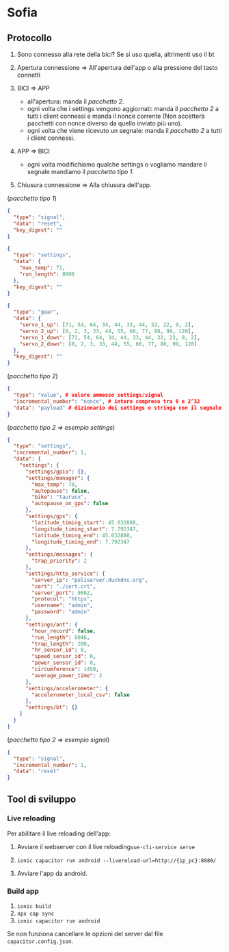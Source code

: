 # Sofia

## Protocollo

1. Sono connesso alla rete della bici? Se si uso quella, altrimenti uso il bt

1. Apertura connessione => All'apertura dell'app o alla pressione del tasto connetti

1. BICI => APP

   - all'apertura: manda il _pacchetto 2_.
   - ogni volta che i settings vengono aggiornati: manda il _pacchetto 2_ a tutti i client connessi e manda il nonce corrente (Non accetterà pacchetti con nonce diverso da quello inviato più uno).
   - ogni volta che viene ricevuto un segnale: manda il _pacchetto 2_ a tutti i client connessi.

1. APP => BICI

   - ogni volta modifichiamo qualche settings o vogliamo mandare il segnale mandiamo il _pacchetto tipo 1_.

1. Chiusura connessione => Alla chiusura dell'app.

(_pacchetto tipo 1_)

```json
{
  "type": "signal",
  "data": "reset",
  "key_digest": ""
}

{
  "type": "settings",
  "data": {
    "max_temp": 71,
    "run_length": 8000
  },
  "key_digest": ""
}

{
  "type": "gear",
  "data": {
    "servo_1_up": [71, 54, 64, 34, 44, 33, 44, 32, 22, 9, 2],
    "servo_2_up": [0, 2, 3, 33, 44, 55, 66, 77, 88, 99, 120],
    "servo_1_down": [71, 54, 64, 34, 44, 33, 44, 32, 22, 9, 2],
    "servo_2_down": [0, 2, 3, 33, 44, 55, 66, 77, 88, 99, 120]
  },
  "key_digest": ""
}
```

(_pacchetto tipo 2_)

```json
{
  "type": "value", # valore ammesso settings/signal
  "incremental_number": "nonce", # intero compreso tra 0 e 2^32
  "data": "payload" # dizionario dei settings o stringa con il segnale
}
```

(_pacchetto tipo 2 => esempio settings_)

```json
{
  "type": "settings",
  "incremental_number": 1,
  "data": {
    "settings": {
      "settings/gpio": {},
      "settings/manager": {
        "max_temp": 70,
        "autopause": false,
        "bike": "taurusx",
        "autopause_on_gps": false
      },
      "settings/gps": {
        "latitude_timing_start": 45.032888,
        "longitude_timing_start": 7.792347,
        "latitude_timing_end": 45.032888,
        "longitude_timing_end": 7.792347
      },
      "settings/messages": {
        "trap_priority": 2
      },
      "settings/http_service": {
        "server_ip": "poliserver.duckdns.org",
        "cert": "./cert.crt",
        "server_port": 9002,
        "protocol": "https",
        "username": "admin",
        "password": "admin"
      },
      "settings/ant": {
        "hour_record": false,
        "run_length": 8046,
        "trap_length": 200,
        "hr_sensor_id": 0,
        "speed_sensor_id": 0,
        "power_sensor_id": 0,
        "circumference": 1450,
        "average_power_time": 3
      },
      "settings/accelerometer": {
        "accelerometer_local_csv": false
      },
      "settings/bt": {}
    }
  }
}
```

(_pacchetto tipo 2 => esempio signal_)

```json
{
  "type": "signal",
  "incremental_number": 1,
  "data": "reset"
}
```

## Tool di sviluppo

### Live reloading

Per abilitare il live reloading dell'app:

1. Avviare il webserver con il live reloading`vue-cli-service serve`

2. `ionic capacitor run android --livereload-url=http://{ip_pc}:8080/`

3. Avviare l'app da android.

### Build app

1. `ionic build`
2. `npx cap sync`
3. `ionic capacitor run android`

Se non funziona cancellare le opzioni del server dal file `capacitor.config.json`.
